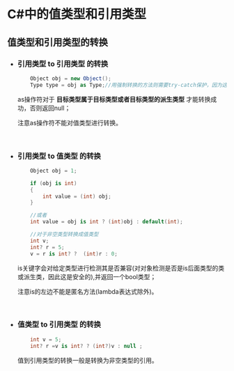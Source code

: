 # C#中的值类型和引用类型

## 值类型和引用类型的转换

* ### 引用类型 to 引用类型 的转换
    ```C#
        Object obj = new Object();
        Type type = obj as Type;//用强制转换的方法则需要try-catch保护，因为这是线程不安全的
    ```
    as操作符对于 **目标类型属于目标类型或者目标类型的派生类型** 才能转换成功，否则返回null；

    注意as操作符不能对值类型进行转换。

    </br>
* ### 引用类型 to 值类型 的转换
    ```C#
        Object obj = 1;

        if (obj is int)
        {
            int value = (int) obj;
        }

        //或者
        int value = obj is int ? (int)obj : default(int);

        //对于非空类型转换成值类型
        int v;
        int? r = 5;
        v = r is int? ?  (int)r : 0;
    ````
    is关键字会对给定类型进行检测其是否兼容(对对象检测是否是is后面类型的类或派生类，因此这是安全的),并返回一个bool类型；

    注意is的左边不能是匿名方法(lambda表达式除外)。

    </br>
* ### 值类型 to 引用类型 的转换
    ```C#
        int v = 5;
        int? r =v is int? ? (int?)v : null ;
    ```
    值到引用类型的转换一般是转换为非空类型的引用。